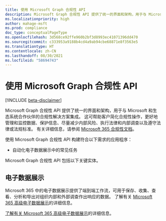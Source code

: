 ```yaml
---
title: 使用 Microsoft Graph 合规性 API
description: Microsoft Graph 合规性 API 提供了统一的界面和架构，用于与 Microsoft 和生态系统合作伙伴的合规性解决方案集成。 这可帮助客户简化合规性操作，更好地管理和监控数据、保护信息、尽量减少内部风险、执行法律和内部调查以及遵守法律或法规标准。
ms.localizationpriority: high
author: mahage-msft
ms.prod: compliance
doc_type: conceptualPageType
ms.openlocfilehash: 3d568ce92ffe960b2bf3d8993ec41071396dd470
ms.sourcegitcommit: c333953a9188b4cd4a9ab94cbe68871e8f3563e5
ms.translationtype: HT
ms.contentlocale: zh-CN
ms.lasthandoff: 08/30/2021
ms.locfileid: "58694743"
---
```

# <a name="use-the-microsoft-graph-compliance-api"></a>使用 Microsoft Graph 合规性 API

[!INCLUDE [beta-disclaimer](../../includes/beta-disclaimer.md)]

Microsoft Graph 合规性 API 提供了统一的界面和架构，用于与 Microsoft 和生态系统合作伙伴的合规性解决方案集成。 这可帮助客户简化合规性操作，更好地管理和监控数据、保护信息、尽量减少内部风险、执行法律和内部调查以及遵守法律或法规标准。 有关详细信息，请参阅 [Microsoft 365 合规性文档](/microsoft-365/compliance)。

使用 Microsoft Graph 合规性 API 构建符合以下需求的应用程序：

- 自动化电子数据展示中的常见任务

Microsoft Graph 合规性 API 包括以下关键实体。

## <a name="ediscovery"></a>电子数据展示

Microsoft 365 中的电子数据展示提供了端到端工作流，可用于保存、收集、查看、分析和导出对组织内部和外部调查作出响应的数据。 了解有关 [Microsoft 365 高级电子数据展示](/microsoft-365/compliance/overview-ediscovery-20)的详细信息。

[了解有关 Microsoft 365 高级电子数据展示](ediscovery-ediscoveryapioverview.md)的详细信息。

<!--
## Labels

??? Labels should be moved from security to here.  They are currently under a node called Information protection.
-->
